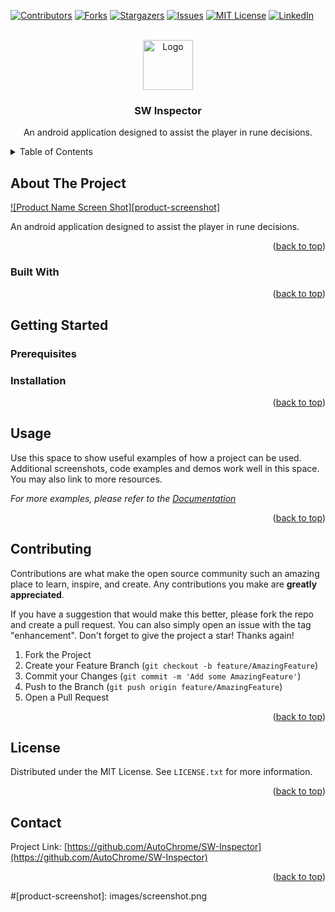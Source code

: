 <div id="top"></div>

<!-- PROJECT SHIELDS -->
<!--
*** I'm using markdown "reference style" links for readability.
*** Reference links are enclosed in brackets [ ] instead of parentheses ( ).
*** See the bottom of this document for the declaration of the reference variables
*** for contributors-url, forks-url, etc. This is an optional, concise syntax you may use.
*** https://www.markdownguide.org/basic-syntax/#reference-style-links
-->
[![Contributors][contributors-shield]][contributors-url]
[![Forks][forks-shield]][forks-url]
[![Stargazers][stars-shield]][stars-url]
[![Issues][issues-shield]][issues-url]
[![MIT License][license-shield]][license-url]
[![LinkedIn][linkedin-shield]][linkedin-url]



<!-- PROJECT LOGO -->
<br />
<div align="center">
  <a href="https://github.com/AutoChrome/SW-Inspector">
    <img src="images/logo.png" alt="Logo" width="80" height="80">
  </a>

<h3 align="center">SW Inspector</h3>

  <p align="center">
    An android application designed to assist the player in rune decisions.
  </p>
</div>



<!-- TABLE OF CONTENTS -->
<details>
  <summary>Table of Contents</summary>
  <ol>
    <li>
      <a href="#about-the-project">About The Project</a>
      <ul>
        <li><a href="#built-with">Built With</a></li>
      </ul>
    </li>
    <li>
      <a href="#getting-started">Getting Started</a>
      <ul>
        <li><a href="#prerequisites">Prerequisites</a></li>
        <li><a href="#installation">Installation</a></li>
      </ul>
    </li>
    <li><a href="#usage">Usage</a></li>
    <li><a href="#contributing">Contributing</a></li>
    <li><a href="#license">License</a></li>
    <li><a href="#contact">Contact</a></li>
  </ol>
</details>



<!-- ABOUT THE PROJECT -->
## About The Project

[![Product Name Screen Shot][product-screenshot]](https://example.com)

An android application designed to assist the player in rune decisions.

<p align="right">(<a href="#top">back to top</a>)</p>



### Built With

<p align="right">(<a href="#top">back to top</a>)</p>



<!-- GETTING STARTED -->
## Getting Started

### Prerequisites

### Installation

<p align="right">(<a href="#top">back to top</a>)</p>



<!-- USAGE EXAMPLES -->
## Usage

Use this space to show useful examples of how a project can be used. Additional screenshots, code examples and demos work well in this space. You may also link to more resources.

_For more examples, please refer to the [Documentation](https://example.com)_

<p align="right">(<a href="#top">back to top</a>)</p>



<!-- CONTRIBUTING -->
## Contributing

Contributions are what make the open source community such an amazing place to learn, inspire, and create. Any contributions you make are **greatly appreciated**.

If you have a suggestion that would make this better, please fork the repo and create a pull request. You can also simply open an issue with the tag "enhancement".
Don't forget to give the project a star! Thanks again!

1. Fork the Project
2. Create your Feature Branch (`git checkout -b feature/AmazingFeature`)
3. Commit your Changes (`git commit -m 'Add some AmazingFeature'`)
4. Push to the Branch (`git push origin feature/AmazingFeature`)
5. Open a Pull Request

<p align="right">(<a href="#top">back to top</a>)</p>



<!-- LICENSE -->
## License

Distributed under the MIT License. See `LICENSE.txt` for more information.

<p align="right">(<a href="#top">back to top</a>)</p>



<!-- CONTACT -->
## Contact

Project Link: [https://github.com/AutoChrome/SW-Inspector](https://github.com/AutoChrome/SW-Inspector)

<p align="right">(<a href="#top">back to top</a>)</p>

<!-- MARKDOWN LINKS & IMAGES -->
<!-- https://www.markdownguide.org/basic-syntax/#reference-style-links -->
[contributors-shield]: https://img.shields.io/github/contributors/AutoChrome/SW-Inspector.svg?style=for-the-badge
[contributors-url]: https://github.com/AutoChrome/SW-Inspector/graphs/contributors
[forks-shield]: https://img.shields.io/github/forks/AutoChrome/SW-Inspector.svg?style=for-the-badge
[forks-url]: https://github.com/AutoChrome/SW-Inspector/network/members
[stars-shield]: https://img.shields.io/github/stars/AutoChrome/SW-Inspector.svg?style=for-the-badge
[stars-url]: https://github.com/AutoChrome/SW-Inspector/stargazers
[issues-shield]: https://img.shields.io/github/issues/AutoChrome/SW-Inspector.svg?style=for-the-badge
[issues-url]: https://github.com/AutoChrome/SW-Inspector/issues
[license-shield]: https://img.shields.io/github/license/AutoChrome/SW-Inspector.svg?style=for-the-badge
[license-url]: https://github.com/AutoChrome/SW-Inspector/blob/master/LICENSE.txt
[linkedin-shield]: https://img.shields.io/badge/-LinkedIn-black.svg?style=for-the-badge&logo=linkedin&colorB=555
[linkedin-url]: https://linkedin.com/in/linkedin_username
#[product-screenshot]: images/screenshot.png
